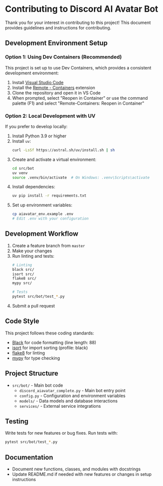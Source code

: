 # Contributing to Discord AI Avatar Bot

Thank you for your interest in contributing to this project! This document provides guidelines and instructions for contributing.

## Development Environment Setup

### Option 1: Using Dev Containers (Recommended)

This project is set up to use Dev Containers, which provides a consistent development environment:

1. Install [Visual Studio Code](https://code.visualstudio.com/)
2. Install the [Remote - Containers](https://marketplace.visualstudio.com/items?itemName=ms-vscode-remote.remote-containers) extension
3. Clone the repository and open it in VS Code
4. When prompted, select "Reopen in Container" or use the command palette (F1) and select "Remote-Containers: Reopen in Container"

### Option 2: Local Development with UV

If you prefer to develop locally:

1. Install Python 3.9 or higher
2. Install `uv`:
   ```bash
   curl -LsSf https://astral.sh/uv/install.sh | sh
   ```
3. Create and activate a virtual environment:
   ```bash
   cd src/bot
   uv venv
   source .venv/bin/activate  # On Windows: .venv\Scripts\activate
   ```
4. Install dependencies:
   ```bash
   uv pip install -r requirements.txt
   ```
5. Set up environment variables:
   ```bash
   cp aiavatar_env.example .env
   # Edit .env with your configuration
   ```

## Development Workflow

1. Create a feature branch from `master`
2. Make your changes
3. Run linting and tests:
   ```bash
   # Linting
   black src/
   isort src/
   flake8 src/
   mypy src/
   
   # Tests
   pytest src/bot/test_*.py
   ```
4. Submit a pull request

## Code Style

This project follows these coding standards:

- [Black](https://black.readthedocs.io/) for code formatting (line length: 88)
- [isort](https://pycqa.github.io/isort/) for import sorting (profile: black)
- [flake8](https://flake8.pycqa.org/) for linting
- [mypy](https://mypy.readthedocs.io/) for type checking

## Project Structure

- `src/bot/` - Main bot code
  - `discord_aiavatar_complete.py` - Main bot entry point
  - `config.py` - Configuration and environment variables
  - `models/` - Data models and database interactions
  - `services/` - External service integrations

## Testing

Write tests for new features or bug fixes. Run tests with:

```bash
pytest src/bot/test_*.py
```

## Documentation

- Document new functions, classes, and modules with docstrings
- Update README.md if needed with new features or changes in setup instructions